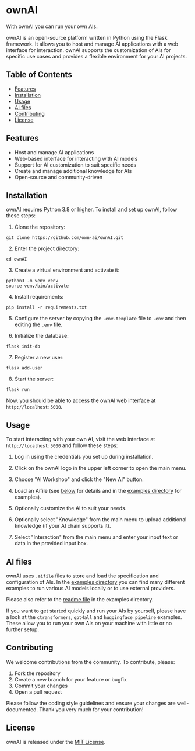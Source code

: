 # ownAI

With ownAI you can run your own AIs.

ownAI is an open-source platform written in Python using the Flask framework. It allows you to host and manage AI applications with a web interface for interaction. ownAI supports the customization of AIs for specific use cases and provides a flexible environment for your AI projects.

## Table of Contents

- [Features](#features)
- [Installation](#installation)
- [Usage](#usage)
- [AI files](#ai-files)
- [Contributing](#contributing)
- [License](#license)

## Features

- Host and manage AI applications
- Web-based interface for interacting with AI models
- Support for AI customization to suit specific needs
- Create and manage additional knowledge for AIs
- Open-source and community-driven

## Installation

ownAI requires Python 3.8 or higher. To install and set up ownAI, follow these steps:

1. Clone the repository:

```
git clone https://github.com/own-ai/ownAI.git
```

2. Enter the project directory:

```
cd ownAI
```

3. Create a virtual environment and activate it:

```
python3 -m venv venv
source venv/bin/activate
```

4. Install requirements:

```
pip install -r requirements.txt
```

5. Configure the server by copying the `.env.template` file to `.env` and then editing the `.env` file.

6. Initialize the database:

```
flask init-db
```

7. Register a new user:

```
flask add-user
```

8. Start the server:

```
flask run
```

Now, you should be able to access the ownAI web interface at `http://localhost:5000`.

## Usage

To start interacting with your own AI, visit the web interface at `http://localhost:5000` and follow these steps:

1. Log in using the credentials you set up during installation.

2. Click on the ownAI logo in the upper left corner to open the main menu.

3. Choose "AI Workshop" and click the "New AI" button.

4. Load an Aifile (see [below](#ai-files) for details and in the [examples directory](./examples) for examples).

5. Optionally customize the AI to suit your needs.

6. Optionally select "Knowledge" from the main menu to upload additional knowledge (if your AI chain supports it).

7. Select "Interaction" from the main menu and enter your input text or data in the provided input box.

## AI files

ownAI uses `.aifile` files to store and load the specification and configuration of AIs.
In the [examples directory](./examples) you can find many different examples to run various AI models locally or to use external providers.

Please also refer to the [readme file](./examples/README.md) in the examples directory.

If you want to get started quickly and run your AIs by yourself, please have a look at the `ctransformers`, `gpt4all` and `huggingface_pipeline` examples.
These allow you to run your own AIs on your machine with little or no further setup.

## Contributing

We welcome contributions from the community. To contribute, please:

1. Fork the repository
2. Create a new branch for your feature or bugfix
3. Commit your changes
4. Open a pull request

Please follow the coding style guidelines and ensure your changes are well-documented.
Thank you very much for your contribution!

## License

ownAI is released under the [MIT License](LICENSE.txt).
